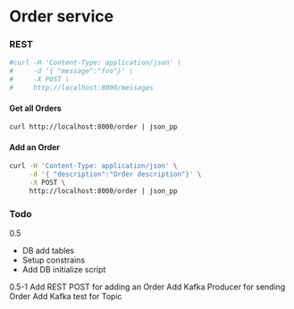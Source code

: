 # Order service

### REST
```bash
#curl -H 'Content-Type: application/json' \
#     -d '{ "message":"foo"}' \
#     -X POST \
#     http://localhost:8000/messages
```

#### Get all Orders
```bash
curl http://localhost:8000/order | json_pp
```

#### Add an Order
```bash
curl -H 'Content-Type: application/json' \
     -d '{ "description":"Order description"}' \
     -X POST \
     http://localhost:8000/order | json_pp
```

### Todo
0.5
+ DB add tables
+ Setup constrains
+ Add DB initialize script

0.5-1 Add REST POST for adding an Order
Add Kafka Producer for sending Order
Add Kafka test for Topic